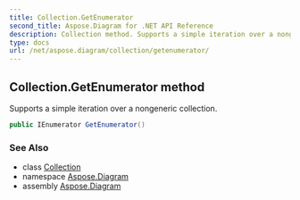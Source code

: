 ```yaml
---
title: Collection.GetEnumerator
second_title: Aspose.Diagram for .NET API Reference
description: Collection method. Supports a simple iteration over a nongeneric collection
type: docs
url: /net/aspose.diagram/collection/getenumerator/
---
```

## Collection.GetEnumerator method

Supports a simple iteration over a nongeneric collection.

```csharp
public IEnumerator GetEnumerator()
```

### See Also

* class [Collection](../)
* namespace [Aspose.Diagram](../../collection/)
* assembly [Aspose.Diagram](../../../)


